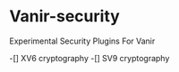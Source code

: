 # Vanir-security

Experimental Security Plugins For Vanir

-[] XV6 cryptography 
-[] SV9 cryptography



